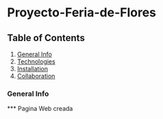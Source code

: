 # Proyecto-Feria-de-Flores
## Table of Contents
1. [General Info](#general-info)
2. [Technologies](#technologies)
3. [Installation](#installation)
4. [Collaboration](#collaboration)

### General Info
*** Pagina Web creada
